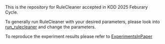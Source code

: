 This is the repository for RuleCleaner accepted in KDD 2025 Feburary Cycle. 

To generally run RuleCleaner with your desired parameters, please look into [run_rulecleaner](rulecleaner_src/run_rulecleaner.ipynb) and change the parameters.

To reproduce the experiment results please refer to [ExperimentsInPaper](ExperimentsInPaper/)

